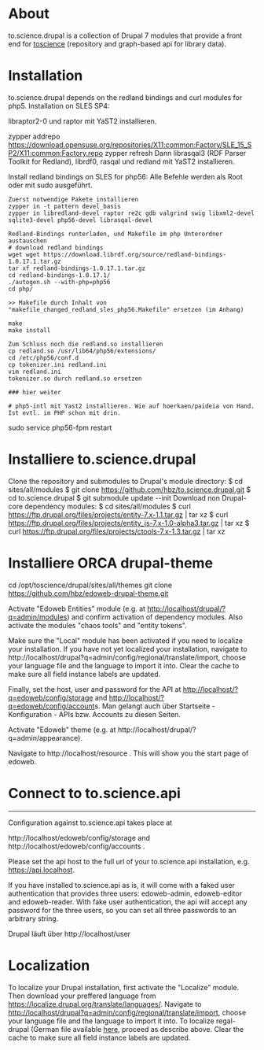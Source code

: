 # About

to.science.drupal is a collection of Drupal 7 modules that provide a front end for [toscience](https://github.com/hbz/to.science) (repository and
graph-based api for library data).

# Installation

to.science.drupal depends on the redland bindings and curl modules for php5.
Installation on SLES SP4:

libraptor2-0 und raptor mit YaST2 installieren.

zypper addrepo https://download.opensuse.org/repositories/X11:common:Factory/SLE_15_SP2/X11:common:Factory.repo
zypper refresh
Dann librasqal3 (RDF Parser Toolkit for Redland), librdf0, rasqal und redland mit YaST2 installieren.

Install redland bindings on SLES for php56:
Alle Befehle werden als Root oder mit sudo ausgeführt.

    Zuerst notwendige Pakete installieren
    zypper in -t pattern devel_basis
    zypper in libredland-devel raptor re2c gdb valgrind swig libxml2-devel sqlite3-devel php56-devel librasqal-devel

    Redland-Bindings runterladen, und Makefile im php Unterordner austauschen
    # download redland bindings
    wget wget https://download.librdf.org/source/redland-bindings-1.0.17.1.tar.gz
    tar xf redland-bindings-1.0.17.1.tar.gz
    cd redland-bindings-1.0.17.1/
    ./autogen.sh --with-php=php56
    cd php/
     
    >> Makefile durch Inhalt von "makefile_changed_redland_sles_php56.Makefile" ersetzen (im Anhang)
     
    make
    make install

    Zum Schluss noch die redland.so installieren
    cp redland.so /usr/lib64/php56/extensions/
    cd /etc/php56/conf.d
    cp tokenizer.ini redland.ini
    vim redland.ini
    tokenizer.so durch redland.so ersetzen

    ### hier weiter

    # php5-intl mit Yast2 installieren. Wie auf hoerkaen/paideia von Hand. Ist evtl. im PHP schon mit drin.
sudo service php56-fpm restart

# Installiere to.science.drupal
Clone the repository and submodules to Drupal's module directory:
$ cd sites/all/modules
$ git clone https://github.com/hbz/to.science.drupal.git
$ cd to.science.drupal
$ git submodule update --init
Download non Drupal-core dependency modules:
$ cd sites/all/modules
$ curl https://ftp.drupal.org/files/projects/entity-7.x-1.1.tar.gz | tar xz
$ curl https://ftp.drupal.org/files/projects/entity_js-7.x-1.0-alpha3.tar.gz | tar xz
$ curl https://ftp.drupal.org/files/projects/ctools-7.x-1.3.tar.gz | tar xz

# Installiere ORCA drupal-theme
cd /opt/toscience/drupal/sites/all/themes
git clone https://github.com/hbz/edoweb-drupal-theme.git

  
 
Activate "Edoweb Entities" module (e.g. at <http://localhost/drupal/?q=admin/modules>) and confirm activation of dependency modules. Also activate the modules "chaos tools" and "entity tokens".


Make sure the "Local" module has been activated if you need to localize your installation. If you have not yet localized your installation, navigate to http://localhost/drupal?q=admin/config/regional/translate/import, choose your language file and the language to import it into.  Clear the cache to make sure all field instance labels are updated.

Finally, set the host, user and password for the API at <http://localhost/?q=edoweb/config/storage>  and <http://localhost/?q=edoweb/config/account>s.  Man gelangt auch über Startseite - Konfiguration - APIs bzw. Accounts zu diesen Seiten.

Activate "Edoweb" theme (e.g. at http://localhost/drupal/?q=admin/appearance).

Navigate to http://localhost/resource . This will show you the start page of edoweb.

# Connect to to.science.api
*****************************
Configuration against to.science.api takes place at

http://localhost/edoweb/config/storage  and  http://localhost/edoweb/config/accounts .

Please set the api host to the full url of your to.science.api installation, e.g. https://api.localhost.

If you have installed to.science.api as is, it will come with a faked user authentication that provides three users: edoweb-admin, edoweb-editor and edoweb-reader. With fake user authentication, the api will accept any password for the three users, so you can set all three passwords to an arbitrary string.

Drupal läuft über http://localhost/user

# Localization

To localize your Drupal installation, first activate the "Localize"
module. Then download your preffered language from
<https://localize.drupal.org/translate/languages/>. Navigate to
<http://localhost/drupal?q=admin/config/regional/translate/import>,
choose your language file and the language to import it into. To
localize regal-drupal (German file available [here](german.po), proceed
as describe above. Clear the cache to make sure all field instance
labels are updated.
